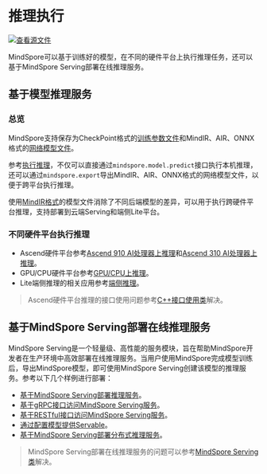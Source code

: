 # 推理执行

[![查看源文件](https://mindspore-website.obs.cn-north-4.myhuaweicloud.com/website-images/r1.7/resource/_static/logo_source.png)](https://gitee.com/mindspore/docs/blob/r1.7/docs/mindspore/source_zh_cn/migration_guide/inference.md)

MindSpore可以基于训练好的模型，在不同的硬件平台上执行推理任务，还可以基于MindSpore Serving部署在线推理服务。

## 基于模型推理服务

### 总览

MindSpore支持保存为CheckPoint格式的[训练参数文件](https://www.mindspore.cn/tutorials/experts/zh-CN/r1.7/infer/inference.html#模型文件)和MindIR、AIR、ONNX格式的[网络模型文件](https://www.mindspore.cn/tutorials/experts/zh-CN/r1.7/infer/inference.html#模型文件)。

参考[执行推理](https://www.mindspore.cn/tutorials/experts/zh-CN/r1.7/infer/inference.html#执行推理)，不仅可以直接通过`mindspore.model.predict`接口执行本机推理，还可以通过`mindspore.export`导出MindIR、AIR、ONNX格式的网络模型文件，以便于跨平台执行推理。

使用[MindIR格式](https://www.mindspore.cn/tutorials/experts/zh-CN/r1.7/infer/inference.html#mindir介绍)的模型文件消除了不同后端模型的差异，可以用于执行跨硬件平台推理，支持部署到云端Serving和端侧Lite平台。

### 不同硬件平台执行推理

- Ascend硬件平台参考[Ascend 910 AI处理器上推理](https://www.mindspore.cn/tutorials/experts/zh-CN/r1.7/infer/ascend_910_mindir.html)和[Ascend 310 AI处理器上推理](https://www.mindspore.cn/tutorials/experts/zh-CN/r1.7/infer/ascend_310_air.html)。
- GPU/CPU硬件平台参考[GPU/CPU上推理](https://www.mindspore.cn/tutorials/experts/zh-CN/r1.7/infer/cpu_gpu_mindir.html)。
- Lite端侧推理的相关应用参考[端侧推理](https://www.mindspore.cn/lite/docs/zh-CN/r1.7/index.html)。

> Ascend硬件平台推理的接口使用问题参考[C++接口使用类](https://www.mindspore.cn/docs/zh-CN/r1.7/faq/inference.html)解决。

## 基于MindSpore Serving部署在线推理服务

MindSpore Serving是一个轻量级、高性能的服务模块，旨在帮助MindSpore开发者在生产环境中高效部署在线推理服务。当用户使用MindSpore完成模型训练后，导出MindSpore模型，即可使用MindSpore Serving创建该模型的推理服务。参考以下几个样例进行部署：

- [基于MindSpore Serving部署推理服务](https://www.mindspore.cn/serving/docs/zh-CN/r1.7/serving_example.html)。
- [基于gRPC接口访问MindSpore Serving服务](https://www.mindspore.cn/serving/docs/zh-CN/r1.7/serving_grpc.html)。
- [基于RESTful接口访问MindSpore Serving服务](https://www.mindspore.cn/serving/docs/zh-CN/r1.7/serving_restful.html)。
- [通过配置模型提供Servable](https://www.mindspore.cn/serving/docs/zh-CN/r1.7/serving_model.html)。
- [基于MindSpore Serving部署分布式推理服务](https://www.mindspore.cn/serving/docs/zh-CN/r1.7/serving_distributed_example.html)。

> MindSpore Serving部署在线推理服务的问题可以参考[MindSpore Serving类](https://www.mindspore.cn/serving/docs/en/r1.7/faq.html)解决。
